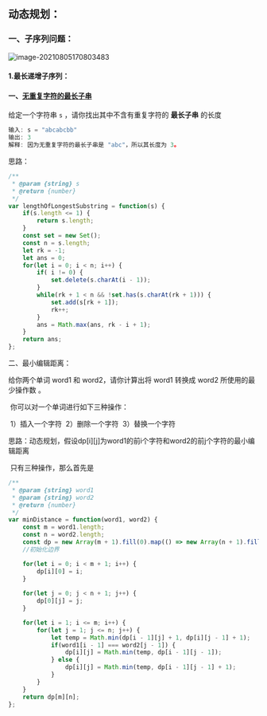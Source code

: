 ## 动态规划：

### 一、子序列问题：

![image-20210805170803483](C:\Users\kly\AppData\Roaming\Typora\typora-user-images\image-20210805170803483.png)

#### 	1.最长递增子序列：



#### 一、[无重复字符的最长子串](https://leetcode-cn.com/problems/longest-substring-without-repeating-characters/)

给定一个字符串 `s` ，请你找出其中不含有重复字符的 **最长子串** 的长度

```javascript
输入: s = "abcabcbb"
输出: 3 
解释: 因为无重复字符的最长子串是 "abc"，所以其长度为 3。
```

思路：

```javascript
/**
 * @param {string} s
 * @return {number}
 */
var lengthOfLongestSubstring = function(s) {
    if(s.length <= 1) {
        return s.length;
    }
    const set = new Set();
    const n = s.length;
    let rk = -1;
    let ans = 0;
    for(let i = 0; i < n; i++) {
        if( i != 0) {
            set.delete(s.charAt(i - 1));
        }
        while(rk + 1 < n && !set.has(s.charAt(rk + 1))) { 
            set.add(s[rk + 1]);
            rk++;
        }
        ans = Math.max(ans, rk - i + 1);
    }
    return ans;
};
```

二、最小编辑距离：

给你两个单词 word1 和 word2，请你计算出将 word1 转换成 word2 所使用的最少操作数 。

​	你可以对一个单词进行如下三种操作：

​		1）插入一个字符
​		2）删除一个字符
​		3）替换一个字符

思路：动态规划，假设dp\[i][j]为word1的前i个字符和word2的前j个字符的最小编辑距离

​		只有三种操作，那么首先是

```javascript
/**
 * @param {string} word1
 * @param {string} word2
 * @return {number}
 */
var minDistance = function(word1, word2) {
    const m = word1.length;
    const n = word2.length;
    const dp = new Array(m + 1).fill(0).map(() => new Array(n + 1).fill(0));
    //初始化边界

    for(let i = 0; i < m + 1; i++) {
        dp[i][0] = i;
    }
    
    for(let j = 0; j < n + 1; j++) {
        dp[0][j] = j;
    }

    for(let i = 1; i <= m; i++) {
        for(let j = 1; j <= n; j++) {
            let temp = Math.min(dp[i - 1][j] + 1, dp[i][j - 1] + 1);
            if(word1[i - 1] === word2[j - 1]) {
                dp[i][j] = Math.min(temp, dp[i - 1][j - 1]);
            } else {
                dp[i][j] = Math.min(temp, dp[i - 1][j - 1] + 1);
            }
        }
    }
    return dp[m][n];
};
```

